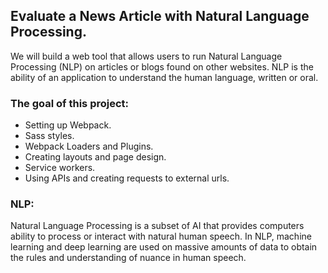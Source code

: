 ## Evaluate a News Article with Natural Language Processing.
We will build a web tool that allows users to run Natural Language Processing (NLP) on articles or blogs found on other websites. NLP is the ability of an application to understand the human language, written or oral.

### The goal of this project:

* Setting up Webpack.
* Sass styles.
* Webpack Loaders and Plugins.
* Creating layouts and page design.
* Service workers.
* Using APIs and creating requests to external urls.

### NLP:
Natural Language Processing is a subset of AI that provides computers ability to process or interact with natural human speech. In NLP, machine learning and deep learning are used on massive amounts of data to obtain the rules and understanding of nuance in human speech.

